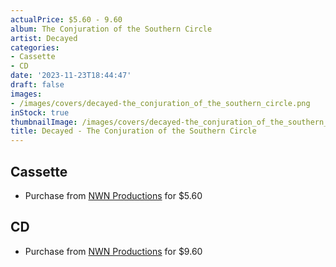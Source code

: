 ```yaml
---
actualPrice: $5.60 - 9.60
album: The Conjuration of the Southern Circle
artist: Decayed
categories:
- Cassette
- CD
date: '2023-11-23T18:44:47'
draft: false
images:
- /images/covers/decayed-the_conjuration_of_the_southern_circle.png
inStock: true
thumbnailImage: /images/covers/decayed-the_conjuration_of_the_southern_circle-thumb.png
title: Decayed - The Conjuration of the Southern Circle
---
```


## Cassette
* Purchase from [NWN Productions](http://shop.nwnprod.com/index.php?route=product/product&path=73&product_id=6153&sort=pd.name&order=ASC) for $5.60
## CD
* Purchase from [NWN Productions](http://shop.nwnprod.com/index.php?route=product/product&path=93&product_id=41593&sort=pd.name&order=ASC) for $9.60
